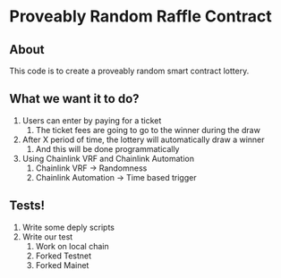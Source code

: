 # Proveably Random Raffle Contract

## About

This code is to create a proveably random smart contract lottery.

## What we want it to do?

1. Users can enter by paying for a ticket
   1. The ticket fees are going to go to the winner during the draw      
2. After X period of time, the lottery will automatically draw a winner
   1. And this will be done programmatically
3. Using Chainlink VRF and Chainlink Automation
   1. Chainlink VRF -> Randomness
   2. Chainlink Automation -> Time based trigger

## Tests!

1. Write some deply scripts
2. Write our test
   1. Work on local chain
   2. Forked Testnet
   3. Forked Mainet